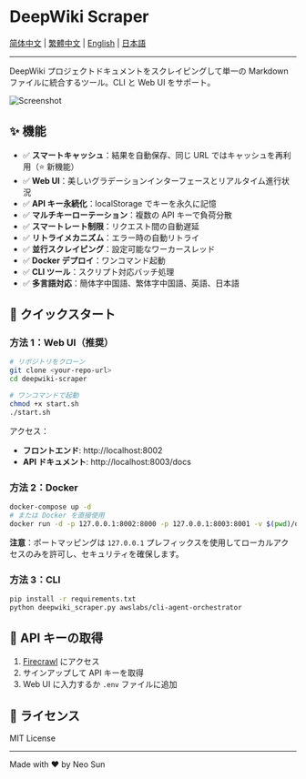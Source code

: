 # DeepWiki Scraper

[简体中文](README.zh-CN.md) | [繁體中文](README.zh-TW.md) | [English](README.en.md) | [日本語](README.ja.md)

---

DeepWiki プロジェクトドキュメントをスクレイピングして単一の Markdown ファイルに統合するツール。CLI と Web UI をサポート。

![Screenshot](screenshot.png)

## ✨ 機能

- ✅ **スマートキャッシュ**：結果を自動保存、同じ URL ではキャッシュを再利用（⭐ 新機能）
- ✅ **Web UI**：美しいグラデーションインターフェースとリアルタイム進行状況
- ✅ **API キー永続化**：localStorage でキーを永久に記憶
- ✅ **マルチキーローテーション**：複数の API キーで負荷分散
- ✅ **スマートレート制限**：リクエスト間の自動遅延
- ✅ **リトライメカニズム**：エラー時の自動リトライ
- ✅ **並行スクレイピング**：設定可能なワーカースレッド
- ✅ **Docker デプロイ**：ワンコマンド起動
- ✅ **CLI ツール**：スクリプト対応バッチ処理
- ✅ **多言語対応**：簡体字中国語、繁体字中国語、英語、日本語

## 🚀 クイックスタート

### 方法 1：Web UI（推奨）

```bash
# リポジトリをクローン
git clone <your-repo-url>
cd deepwiki-scraper

# ワンコマンドで起動
chmod +x start.sh
./start.sh
```

アクセス：
- **フロントエンド**: http://localhost:8002
- **API ドキュメント**: http://localhost:8003/docs

### 方法 2：Docker

```bash
docker-compose up -d
# または Docker を直接使用
docker run -d -p 127.0.0.1:8002:8000 -p 127.0.0.1:8003:8001 -v $(pwd)/output:/app/output deepwiki-scraper
```

**注意**：ポートマッピングは `127.0.0.1` プレフィックスを使用してローカルアクセスのみを許可し、セキュリティを確保します。

### 方法 3：CLI

```bash
pip install -r requirements.txt
python deepwiki_scraper.py awslabs/cli-agent-orchestrator
```

## 🔑 API キーの取得

1. [Firecrawl](https://firecrawl.dev) にアクセス
2. サインアップして API キーを取得
3. Web UI に入力するか `.env` ファイルに追加

## 📄 ライセンス

MIT License

---

Made with ❤️ by Neo Sun
